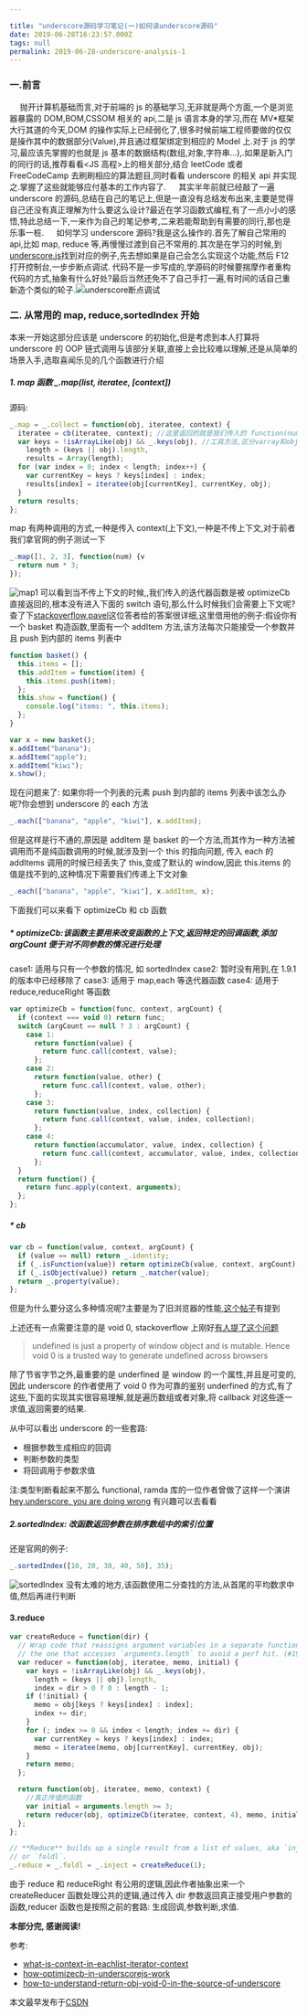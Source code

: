 ```yaml
---

title: "underscore源码学习笔记(一)如何读underscore源码"
date: 2019-06-28T16:23:57.000Z
tags: null
permalink: 2019-06-28-underscore-analysis-1
---
```


### 一.前言

&emsp; 抛开计算机基础而言,对于前端的 js 的基础学习,无非就是两个方面,一个是浏览器暴露的 DOM,BOM,CSSOM 相关的 api,二是 js 语言本身的学习,而在 MV\*框架大行其道的今天,DOM 的操作实际上已经弱化了,很多时候前端工程师要做的仅仅是操作其中的数据部分(Value),并且通过框架绑定到相应的 Model 上.对于 js 的学习,最应该先掌握的也就是 js 基本的数据结构(数组,对象,字符串...),.如果是新入门的同行的话,推荐看看<JS 高程>上的相关部分,结合 leetCode 或者 FreeCodeCamp 去刷刷相应的算法题目,同时看看 underscore 的相关 api 并实现之.掌握了这些就能够应付基本的工作内容了.
&emsp; 其实半年前就已经敲了一遍 underscore 的源码,总结在自己的笔记上,但是一直没有总结发布出来,主要是觉得自己还没有真正理解为什么要这么设计?最近在学习函数式编程,有了一点小小的感悟,特此总结一下,一来作为自己的笔记参考,二来若能帮助到有需要的同行,那也是乐事一桩.
&emsp; 如何学习 underscore 源码?我是这么操作的.首先了解自己常用的 api,比如 map, reduce 等,再慢慢过渡到自己不常用的.其次是在学习的时候,到[underscore.js](https://underscorejs.org/)找到对应的例子,先去想如果是自己会怎么实现这个功能,然后 F12 打开控制台,一步步断点调试. 代码不是一步写成的,学源码的时候要揣摩作者重构代码的方式,抽象有什么好处?最后当然还免不了自己手打一遍,有时间的话自己重新造个类似的轮子.![underscore断点调试](https://img-blog.csdnimg.cn/20181202233542158.png?x-oss-process=image/watermark,type_ZmFuZ3poZW5naGVpdGk,shadow_10,text_aHR0cHM6Ly9ibG9nLmNzZG4ubmV0L3podWFueWVtYW5vbmc=,size_16,color_FFFFFF,t_70)

### 二. 从常用的 map, reduce,sortedIndex 开始

本来一开始这部分应该是 underscore 的初始化,但是考虑到本人打算将 underscore 的 OOP 链式调用与该部分关联,直接上会比较难以理解,还是从简单的场景入手,选取喜闻乐见的几个函数进行介绍

##### 1. map 函数 \_.map(list, iteratee, [context])

源码:

```js
_.map = _.collect = function(obj, iteratee, context) {
  iteratee = cb(iteratee, context); //这里返回的就是我们传入的 function(num){ return num * 3;}
  var keys = !isArrayLike(obj) && _.keys(obj), //工具方法,区分varray和object
    length = (keys || obj).length,
    results = Array(length);
  for (var index = 0; index < length; index++) {
    var currentKey = keys ? keys[index] : index;
    results[index] = iteratee(obj[currentKey], currentKey, obj);
  }
  return results;
};
```

map 有两种调用的方式,一种是传入 context(上下文),一种是不传上下文,对于前者我们拿官网的例子测试一下

```js
_.map([1, 2, 3], function(num) {v
  return num * 3;
});
```

![map1](https://img-blog.csdnimg.cn/20181203001437834.png?x-oss-process=image/watermark,type_ZmFuZ3poZW5naGVpdGk,shadow_10,text_aHR0cHM6Ly9ibG9nLmNzZG4ubmV0L3podWFueWVtYW5vbmc=,size_16,color_FFFFFF,t_70)
可以看到当不传上下文的时候,,我们传入的迭代器函数是被 optimizeCb 直接返回的,根本没有进入下面的 switch 语句,那么什么时候我们会需要上下文呢?查了下[stackoverflow](https://stackoverflow.com/questions/4946456/what-is-context-in-eachlist-iterator-context),[pavel](https://stackoverflow.com/users/468725/pavel)这位答者给的答案很详细,这里借用他的例子:假设你有一个 basket 构造函数,里面有一个 addItem 方法,该方法每次只能接受一个参数并且 push 到内部的 items 列表中

```js
function basket() {
  this.items = [];
  this.addItem = function(item) {
    this.items.push(item);
  };
  this.show = function() {
    console.log("items: ", this.items);
  };
}

var x = new basket();
x.addItem("banana");
x.addItem("apple");
x.addItem("kiwi");
x.show();
```

现在问题来了: 如果你将一个列表的元素 push 到内部的 items 列表中该怎么办呢?你会想到 underscore 的 each 方法

```js
_.each(["banana", "apple", "kiwi"], x.addItem);
```

但是这样是行不通的,原因是 addItem 是 basket 的一个方法,而其作为一种方法被调用而不是纯函数调用的时候,就涉及到一个 this 的指向问题, 传入 each 的 addItems 调用的时候已经丢失了 this,变成了默认的 window,因此 this.items 的值是找不到的,这种情况下需要我们传递上下文对象

```js
_.each(["banana", "apple", "kiwi"], x.addItem, x);
```

下面我们可以来看下 optimizeCb 和 cb 函数

##### \* optimizeCb:该函数主要用来改变函数的上下文,返回特定的回调函数,添加 argCount 便于对不同参数的情况进行处理

case1: 适用与只有一个参数的情况, 如 sortedIndex
case2: 暂时没有用到,在 1.9.1 的版本中已经移除了
case3: 适用于 map,each 等迭代器函数
case4: 适用于 reduce,reduceRight 等函数

```js
var optimizeCb = function(func, context, argCount) {
  if (context === void 0) return func;
  switch (argCount == null ? 3 : argCount) {
    case 1:
      return function(value) {
        return func.call(context, value);
      };
    case 2:
      return function(value, other) {
        return func.call(context, value, other);
      };
    case 3:
      return function(value, index, collection) {
        return func.call(context, value, index, collection);
      };
    case 4:
      return function(accumulator, value, index, collection) {
        return func.call(context, accumulator, value, index, collection);
      };
  }
  return function() {
    return func.apply(context, arguments);
  };
};
```

##### \* cb

```js
var cb = function(value, context, argCount) {
  if (value == null) return _.identity;
  if (_.isFunction(value)) return optimizeCb(value, context, argCount);
  if (_.isObject(value)) return _.matcher(value);
  return _.property(value);
};
```

但是为什么要分这么多种情况呢?主要是为了旧浏览器的性能,[这个帖子](https://stackoverflow.com/questions/36162941/how-optimizecb-in-underscorejs-work)有提到

上述还有一点需要注意的是 void 0, stackoverflow 上刚好[有人提了这个问题](https://stackoverflow.com/questions/11409412/how-to-understand-return-obj-void-0-in-the-source-of-underscore)

> undefined is just a property of window object and is mutable. Hence void 0 is a trusted way to generate undefined across browsers

除了节省字节之外,最重要的是 underfined 是 window 的一个属性,并且是可变的,因此 underscore 的作者使用了 void 0 作为可靠的鉴别 underfined 的方式,有了这些,下面的实现其实很容易理解,就是遍历数组或者对象,将 callback 对这些逐一求值,返回需要的结果.

从中可以看出 underscore 的一些套路:

- 根据参数生成相应的回调
- 判断参数的类型
- 将回调用于参数求值

注:类型判断看起来不那么 functional, ramda 库的一位作者曾做了这样一个演讲[hey,underscore, you are doing wrong](https://www.youtube.com/watch?v=m3svKOdZijA&app=desktop) 有兴趣可以去看看

##### 2.sortedIndex: 改函数返回参数在排序数组中的索引位置

还是官网的例子:

```js
_.sortedIndex([10, 20, 30, 40, 50], 35);
```

![sortedIndex](https://img-blog.csdnimg.cn/20181203003453240.png?x-oss-process=image/watermark,type_ZmFuZ3poZW5naGVpdGk,shadow_10,text_aHR0cHM6Ly9ibG9nLmNzZG4ubmV0L3podWFueWVtYW5vbmc=,size_16,color_FFFFFF,t_70)
没有太难的地方,该函数使用二分查找的方法,从首尾的平均数求中值,然后再进行判断

#### 3.reduce

```js
var createReduce = function(dir) {
  // Wrap code that reassigns argument variables in a separate function than
  // the one that accesses `arguments.length` to avoid a perf hit. (#1991)
  var reducer = function(obj, iteratee, memo, initial) {
    var keys = !isArrayLike(obj) && _.keys(obj),
      length = (keys || obj).length,
      index = dir > 0 ? 0 : length - 1;
    if (!initial) {
      memo = obj[keys ? keys[index] : index];
      index += dir;
    }
    for (; index >= 0 && index < length; index += dir) {
      var currentKey = keys ? keys[index] : index;
      memo = iteratee(memo, obj[currentKey], currentKey, obj);
    }
    return memo;
  };

  return function(obj, iteratee, memo, context) {
    //真正传值的函数
    var initial = arguments.length >= 3;
    return reducer(obj, optimizeCb(iteratee, context, 4), memo, initial);
  };
};

// **Reduce** builds up a single result from a list of values, aka `inject`,
// or `foldl`.
_.reduce = _.foldl = _.inject = createReduce(1);
```

由于 reduce 和 reduceRight 有公用的逻辑,因此作者抽象出来一个 createReducer 函数处理公共的逻辑,通过传入 dir 参数返回真正接受用户参数的函数,reducer 函数也是按照之前的套路: 生成回调,参数判断,求值.

**本部分完, 感谢阅读!**

参考:

- [what-is-context-in-eachlist-iterator-context](%28https://stackoverflow.com/questions/4946456/what-is-context-in-eachlist-iterator-context%29)
- [how-optimizecb-in-underscorejs-work](https://stackoverflow.com/questions/36162941/)
- [how-to-understand-return-obj-void-0-in-the-source-of-underscore](https://stackoverflow.com/questions/11409412/how-to-understand-return-obj-void-0-in-the-source-of-underscore)

本文最早发布于[CSDN](https://blog.csdn.net/zhuanyemanong/article/details/84724488)
